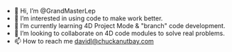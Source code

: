 - 👋 Hi, I’m @GrandMasterLep
- 👀 I’m interested in using code to make work better.
- 🌱 I’m currently learning 4D Project Mode & "branch" code development.
- 💞️ I’m looking to collaborate on 4D code modules to solve real problems.
- 📫 How to reach me davidl@chuckanutbay.com

<!---
GrandMasterLep/GrandMasterLep is a ✨ special ✨ repository because its `README.md` (this file) appears on your GitHub profile.
You can click the Preview link to take a look at your changes.
--->
